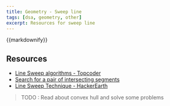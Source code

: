 ```yaml
---
title: Geometry - Sweep line
tags: [dsa, geometry, other]
excerpt: Resources for sweep line
---
```

{{markdownify}}

## Resources
* [Line Sweep algorithms - Topcoder](https://www.topcoder.com/community/competitive-programming/tutorials/line-sweep-algorithms/)
* [Search for a pair of intersecting segments](https://cp-algorithms.com/geometry/intersecting_segments.html)
* [Line Sweep Technique - HackerEarth](https://www.hackerearth.com/practice/math/geometry/line-sweep-technique/tutorial/)

> TODO : Read about convex hull and solve some problems
